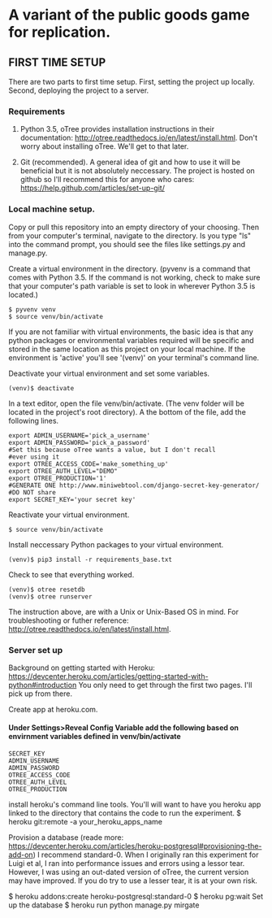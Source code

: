 

# A variant of the public goods game for replication.

## FIRST TIME SETUP

There are two parts to first time setup.  First, setting the project up locally.  Second, deploying the project to a server.  

### Requirements

1. Python 3.5, oTree provides installation instructions in their documentation: http://otree.readthedocs.io/en/latest/install.html.  Don't worry about installing oTree.  We'll get to that later.

2. Git (recommended).  A general idea of git and how to use it will be beneficial but it is not absolutely neccessary.  The project is hosted on github so I'll recommend this for anyone who cares: https://help.github.com/articles/set-up-git/

### Local machine setup. 

Copy or pull this repository into an empty directory of your choosing.  Then from your computer's terminal, navigate to the directory. Is you type "ls" into the command prompt, you should see the files like settings.py and manage.py.

Create a virtual environment in the directory.  (pyvenv is a command that comes with Python 3.5.  If the command is not working, check to make sure that your computer's path variable is set to look in wherever Python 3.5 is located.)
```
$ pyvenv venv
$ source venv/bin/activate
```

If you are not familiar with virtual environments, the basic idea is that any python packages or environmental variables required will be specific and stored in the same location as this project on your local machine.  If the environment is 'active' you'll see '(venv)' on your terminal's command line. 

Deactivate your virtual environment and set some variables.
```
(venv)$ deactivate
```

In a text editor, open the file venv/bin/activate.  (The venv folder will be located in the project's root directory).  A the bottom of the file, add the following lines.


    export ADMIN_USERNAME='pick_a_username'
    export ADMIN_PASSWORD='pick_a_password'
    #Set this because oTree wants a value, but I don't recall
    #ever using it
    export OTREE_ACCESS_CODE='make_something_up'
    export OTREE_AUTH_LEVEL="DEMO"
    export OTREE_PRODUCTION='1'
    #GENERATE ONE http://www.miniwebtool.com/django-secret-key-generator/
    #DO NOT share
    export SECRET_KEY='your secret key'


Reactivate your virtual environment.
```
$ source venv/bin/activate
```


Install neccessary Python packages to your virtual environment.
```
(venv)$ pip3 install -r requirements_base.txt
```
Check to see that everything worked.
```
(venv)$ otree resetdb
(venv)$ otree runserver
```

The instruction above, are with a Unix or Unix-Based OS in mind.  For troubleshooting or futher reference: http://otree.readthedocs.io/en/latest/install.html.


### Server set up


Background on getting started with Heroku: https://devcenter.heroku.com/articles/getting-started-with-python#introduction
You only need to get through the first two pages.  I'll pick up from there.


Create app at heroku.com.
#### Under Settings>Reveal Config Variable add the following based on envirnment variables defined in venv/bin/activate
```
SECRET_KEY 
ADMIN_USERNAME
ADMIN_PASSWORD
OTREE_ACCESS_CODE
OTREE_AUTH_LEVEL
OTREE_PRODUCTION
```
install heroku's command line tools.  You'll will want to have you heroku app linked to the directory that contains the code to run the experiment.
$ heroku git:remote -a your_heroku_apps_name

Provision a database (reade more: https://devcenter.heroku.com/articles/heroku-postgresql#provisioning-the-add-on)
I recommend standard-0.   When I originally ran this experiment for Luigi et al, I ran into performance issues and errors using a lessor tear.  However, I was using an out-dated version of oTree, the current version may have improved.  If you do try to use a lesser tear, it is at your own risk.

$ heroku addons:create heroku-postgresql:standard-0
$ heroku pg:wait
Set up the database
$ heroku run python manage.py mirgate


